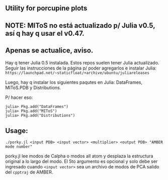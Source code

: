 Utility for porcupine plots
---------

NOTE: MIToS no está actualizado p/ Julia v0.5, así q hay q usar el v0.47.
---
Apenas se actualice, aviso.
---
Hay q tener Julia 0.5 instalada. Estos repos suelen tener Julia actualizado.
Seguir las instrucciones de la página p/ poder agregarlos e instalar Julia:
`https://launchpad.net/~staticfloat/+archive/ubuntu/juliareleases`

Luego, hay q instalar los siguientes paqutes en Julia: DataFrames, MIToS.PDB y Distributions.

P/ hacer eso:

```
julia> Pkg.add("DataFrames")
julia> Pkg.add("MIToS")
julia> Pkg.add("Distributions")
```

Usage:
---
`./porky.jl <input PDB> <input vector> <multiplier> <output PDB> "AMBER mode number"`

porky.jl lee modos de Calpha o modos all atom y desplaza la estructura original
a lo largo del modo. El 5to argumento es opcional y solo debe ser ingresado
cuando `<input vector>` sea un archivo de modos de PCA salido del `cpptraj` de
AMBER.
